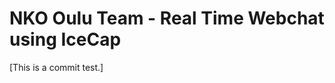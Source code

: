 
NKO Oulu Team - Real Time Webchat using IceCap
==============================================


[This is a commit test.]
